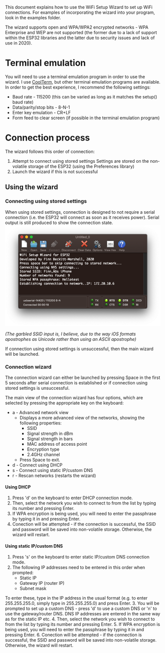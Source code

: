 This document explains how to use the WiFi Setup Wizard to set up WiFi connections. For examples of incorporating the wizard into your program, look in the examples folder.

The wizard supports open and WPA/WPA2 encrypted networks - WPA Enterprise and WEP are not supported (the former due to a lack of support within the ESP32 libraries and the latter due to security issues and lack of use in 2020).

# Terminal emulation
You will need to use a terminal emulation program in order to use the wizard. I use [CoolTerm](https://freeware.the-meiers.org), but other terminal emulation programs are available. In order to get the best experience, I recommend the following settings:

 - Baud rate - 115200 (this can be varied as long as it matches the setup() baud rate)
 - Data/parity/stop bits - 8-N-1
 - Enter key emulation - CR+LF
 - Form feed to clear screen (if possible in the terminal emulation program)
 
# Connection process
The wizard follows this order of connection:
1. Attempt to connect using stored settings
	Settings are stored on the non-volatile storage of the ESP32 (using the Preferences library)
2. Launch the wizard if this is not successful

## Using the wizard
### Connecting using stored settings
When using stored settings, connection is designed to not require a serial connection (i.e. the ESP32 will connect as soon as it receives power). Serial output is still produced to show the connection state.
![Connection using stored settings - CoolTerm output](https://github.com/fbm3334/WiFiSetupWizard_ESP32/blob/master/img/CoolTerm_NVS_conn.png)

*(The garbled SSID input is, I believe, due to the way iOS formats apostrophes as Unicode rather than using an ASCII apostrophe)*

If connection using stored settings is unsuccessful, then the main wizard will be launched.
### Connection wizard
The connection wizard can either be launched by pressing Space in the first 5 seconds after serial connection is established or if connection using stored settings is unsuccessful.

The main view of the connection wizard has four options, which are selected by pressing the appropriate key on the keyboard:

 - a - Advanced network view
	 - Displays a more advanced view of the networks, showing the following properties:
		 - SSID
		 - Signal strength in dBm
		 - Signal strength in bars
		 - MAC address of access point
		 - Encryption type
		 - 2.4GHz channel
	- Press Space to exit.
- d - Connect using DHCP
- s - Connect using static IP/custom DNS
- r - Rescan networks (restarts the wizard)

#### Using DHCP
1. Press 'd' on the keyboard to enter DHCP connection mode. 
2. Then, select the network you wish to connect to from the list by typing its number and pressing Enter.
3. If WPA encryption is being used, you will need to enter the passphrase by typing it in and pressing Enter.
4. Conection will be attempted - if the connection is successful, the SSID and password will be saved into non-volatile storage. Otherwise, the wizard will restart.

#### Using static IP/custom DNS
1. Press 's' on the keyboard to enter static IP/custom DNS connection mode. 
2. The following IP addresses need to be entered in this order when prompted:
    - Static IP
    - Gateway IP (router IP)
    - Subnet mask
   
To enter these, type in the IP address in the usual format (e.g. to enter 255.255.255.0, simply type in 255.255.255.0) and press Enter.
3. You will be prompted to set up a custom DNS - press 'd' to use a custom DNS or 'n' to use the gateway/router DNS. DNS IP addresses are entered in the same way as for the static IP etc.
4. Then, select the network you wish to connect to from the list by typing its number and pressing Enter.
5. If WPA encryption is being used, you will need to enter the passphrase by typing it in and pressing Enter.
6. Conection will be attempted - if the connection is successful, the SSID and password will be saved into non-volatile storage. Otherwise, the wizard will restart.

